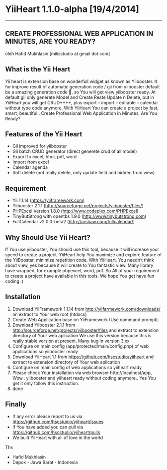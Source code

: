 ﻿YiiHeart 1.1.0-alpha [19/4/2014]
========
---
CREATE PROFESSIONAL WEB APPLICATION IN MINUTES, ARE YOU READY?
---
oleh Hafid Mukhlasin [milisstudio at gmail dot com]

## What is the Yii Heart
Yii heart is extension base on wonderfull widget as known as Yiibooster. It for improve result of automatic generation code / gii from yiibooster default be a amazing generation code , so You will get view yiibooster ready. At default gii only generate Model and Create Reate Update n Delete, but in YiiHeart you will get CRUD++++, plus export – import – editable – calendar without type code anymore.  With YiiHeart You can create a project by fast, smart, beautiful.. Create Professional Web Application in Minutes, Are You Ready?

## Features of the Yii Heart
* Gii improved for yiibooster
* Gii batch CRUD generator (direct generete crud of all model)
* Export to excel, html, pdf, word
* Import from excel
* Calendar agenda
* Soft delete (not really delete, only update field and hidden from view)

## Requirement
* Yii 1.1.14 (https://yiiframework.com)
* Yiibooster 2.1.1 (http://sourceforge.net/projects/yiibooster/files/)
* PHPExcel Version 1.8.0 (http://www.codeplex.com/PHPExcel)
* TinyButStrong with opentbs 1.9.0 (http://www.tinybutstrong.com)
* FullCalendar v2.0.0-beta2 (http://arshaw.com/fullcalendar/)

## Why Should Use Yii Heart?
If You use yiibooster, You should use this tool, because it will increase your speed to create a project. YiiHeart help You maximize and explore feature of the YiiBooster, minimize repetition code. With YiiHeart, You needn’t think about view, yes because it will create to You fantastic view.
Many library have wrapped, for example phpexcel, word, pdf. So All of your requirement to create a project have available in this tools.
We hope You get have fun coding :)

## Installation
1.	Download YiiFramework 1.1.14 from http://yiifarmework.com/downloads/ an extract to Your web root (htdocs)
2.	Create Web Application base on YiiFramework (Use command prompt)
3.	Download Yiibooster 2.1.1 from http://sourceforge.net/projects/yiibooster/files and extract to extension directory of Your web aplication
We use this version because this is really stable version at present. Many bug in version 3.xx
4.	Configure on main config (app/protected/main/config.php) of web applications so yiibooster ready
5.	Download YiiHeart 1.1 from https://github.com/hscstudio/yiiheart and extract to extension directory of Your web aplication
6.	Configure on main config of web applications so yiiheart ready
7.	Please check Your installation via web browser http://localhost/app, Wow.. yiibooster and yiiheart ready without coding anymore.. Yes You get it only follow this instruction.
8.	done

## Finally
* If any error please report to us via https://github.com/hscstudio/yiiheart/issues
* If You have added you can pull via https://github.com/hscstudio/yiiheart/pulls
* We built YiiHeart with all of love in the world

Thx

* Hafid Mukhlasin
* Depok - Jawa Barat - Indonesia
